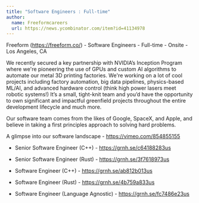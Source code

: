 ```yaml
---
title: "Software Engineers : Full-time"
author:
  name: Freeformcareers
  url: https://news.ycombinator.com/item?id=41134978
---
```

Freeform (<a href="https:&#x2F;&#x2F;freeform.co&#x2F;" rel="nofollow">https:&#x2F;&#x2F;freeform.co&#x2F;</a>) - Software Engineers - Full-time - Onsite - Los Angeles, CA

We recently secured a key partnership with NVIDIA’s Inception Program where we&#x27;re pioneering the use of GPUs and custom AI algorithms to automate our metal 3D printing factories. We&#x27;re working on a lot of cool projects including factory automation, big data pipelines, physics-based ML&#x2F;AI, and advanced hardware control (think high power lasers meet robotic systems!) 
It’s a small, tight-knit team and you’d have the opportunity to own significant and impactful greenfield projects throughout the entire development lifecycle and much more.

Our software team comes from the likes of Google, SpaceX, and Apple, and believe in taking a first principles approach to solving hard problems.

A glimpse into our software landscape - <a href="https:&#x2F;&#x2F;vimeo.com&#x2F;854855155" rel="nofollow">https:&#x2F;&#x2F;vimeo.com&#x2F;854855155</a>

+ Senior Software Engineer (C++) - <a href="https:&#x2F;&#x2F;grnh.se&#x2F;c64188283us" rel="nofollow">https:&#x2F;&#x2F;grnh.se&#x2F;c64188283us</a>

+ Senior Software Engineer (Rust) - <a href="https:&#x2F;&#x2F;grnh.se&#x2F;3f7618973us" rel="nofollow">https:&#x2F;&#x2F;grnh.se&#x2F;3f7618973us</a>

+ Software Engineer (C++) - <a href="https:&#x2F;&#x2F;grnh.se&#x2F;ab812b013us" rel="nofollow">https:&#x2F;&#x2F;grnh.se&#x2F;ab812b013us</a>

+ Software Engineer (Rust) - <a href="https:&#x2F;&#x2F;grnh.se&#x2F;4b759a833us" rel="nofollow">https:&#x2F;&#x2F;grnh.se&#x2F;4b759a833us</a>

+ Software Engineer (Language Agnostic) - <a href="https:&#x2F;&#x2F;grnh.se&#x2F;fc7486e23us" rel="nofollow">https:&#x2F;&#x2F;grnh.se&#x2F;fc7486e23us</a>
